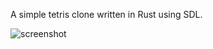 A simple tetris clone written in Rust using SDL.

![screenshot](http://sepanmaa.github.io/tetris.png)